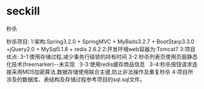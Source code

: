 # seckill
秒杀

秒杀项目: 
  1:架构:Spring3.2.0 + SpringMVC + MyBaits3.2.7 + BootStarp3.3.0 +jQuery2.0 + MySql5.1.8 + redis 2.6.2
  2:开发环境web容器为:Tomcat7 
  3:项目优点: 
    3-1:使用存储过程,减少事务行级锁的持有时间 
    3-2:秒杀列表页使用页面静态化技术(freemarker)--未实现 
    3-3:使用redis缓存商品信息
    3-4:秒杀按钮请求连接采用MD5加密算法,数据存储使用联合主键,防止非法操作及重复秒杀 
  4:项目所涉及的数据库、表结构及存储过程参考项目的sql.sql文件。
